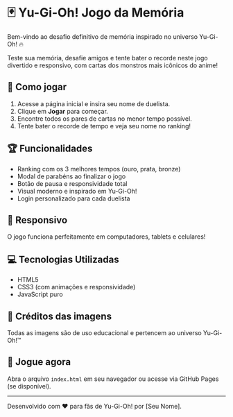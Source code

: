 # 🃏 Yu-Gi-Oh! Jogo da Memória

Bem-vindo ao desafio definitivo de memória inspirado no universo Yu-Gi-Oh! 🔥

Teste sua memória, desafie amigos e tente bater o recorde neste jogo divertido e responsivo, com cartas dos monstros mais icônicos do anime!

## 🚀 Como jogar

1. Acesse a página inicial e insira seu nome de duelista.
2. Clique em **Jogar** para começar.
3. Encontre todos os pares de cartas no menor tempo possível.
4. Tente bater o recorde de tempo e veja seu nome no ranking!

## 🏆 Funcionalidades
- Ranking com os 3 melhores tempos (ouro, prata, bronze)
- Modal de parabéns ao finalizar o jogo
- Botão de pausa e responsividade total
- Visual moderno e inspirado em Yu-Gi-Oh!
- Login personalizado para cada duelista

## 📱 Responsivo
O jogo funciona perfeitamente em computadores, tablets e celulares!

## 💻 Tecnologias Utilizadas
- HTML5
- CSS3 (com animações e responsividade)
- JavaScript puro

## 🎨 Créditos das imagens
Todas as imagens são de uso educacional e pertencem ao universo Yu-Gi-Oh!™

## 👾 Jogue agora
Abra o arquivo `index.html` em seu navegador ou acesse via GitHub Pages (se disponível).

---
Desenvolvido com ❤️ para fãs de Yu-Gi-Oh! por [Seu Nome].
